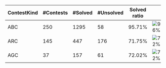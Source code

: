 | ContestKind | #Contests | #Solved | #Unsolved | Solved ratio | |
| - | - | - | - | - | - |
| ABC | 250 | 1295 | 58 | 95.71% | ![96%](https://progress-bar.dev/96?title=Solved) |
| ARC | 145 | 447 | 176 | 71.75% | ![72%](https://progress-bar.dev/72?title=Solved) |
| AGC | 37 | 157 | 61 | 72.02% | ![72%](https://progress-bar.dev/72?title=Solved) |
